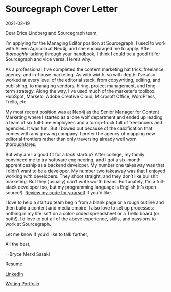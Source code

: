 # Sourcegraph Cover Letter

2021-02-19

Dear Erica Lindberg and Sourcegraph team,

I’m applying for the Managing Editor position at Sourcegraph. I used to work with Aileen Agricola at Neo4j, and she encouraged me to apply. After _thoroughly_ lurking through your handbook, I think I could be a good fit for Sourcegraph and vice versa. Here’s why.

As a professional, I’ve completed the content marketing hat trick: freelance, agency, and in-house marketing. As with width, so with depth: I’ve also worked at every level of the editorial stack, from copywriting, editing, and publishing, to managing vendors, hiring, project management, and long-term strategy. Along the way, I’ve used much of the marketer’s toolbox: HubSpot, Marketo, Adobe Creative Cloud, Microsoft Office, WordPress, Trello, etc.

My most recent position was at Neo4j as the Senior Manager for Content Marketing where I started as a lone wolf department and ended up leading a team of six full-time employees and a turnip-truck full of freelancers and agencies. It was fun. But I bowed out because of the calcification that comes with any growing company. I prefer the agency of mapping new editorial frontiers rather than only traversing already well worn thoroughfares.

But why am I a good fit for a _tech_ startup? After college, my family convinced me to try software engineering, and I got a six-month apprenticeship as a backend developer. My number one takeaway was that I didn’t want to be a developer. My number two takeaway was that I enjoyed working _with_ developers. They shoot straight, and they don’t like bullshit marketing. But they (usually) can’t write worth beans. Fortunately, I’m a full-stack developer too, but my programming language is English (it’s open source!). [Review my code for yourself](https://github.com/bwmerkl/Sourcegraph/blob/main/Writing-Portfolio-Bryce-Merkl-Sasaki.md) if you'd like.

I love to help a startup team begin from a blank page or a rough outline and then build a content and media empire. I also love to set up processes: nothing in my life isn’t on a color-coded spreadsheet or a Trello board (or both!).  I’d love to put all of the above experience, skills, and passions to work at Sourcegraph.

Let me know if you’d like to talk further,

All the best,


--Bryce Merkl Sasaki

[Resume](https://github.com/bwmerkl/Sourcegraph/blob/main/Resume-Bryce-Merkl-Sasaki.md)

[LinkedIn](https://www.linkedin.com/in/bwmerkl/)

[Writing Portfolio](https://github.com/bwmerkl/Sourcegraph/blob/main/Writing-Portfolio-Bryce-Merkl-Sasaki.md)
